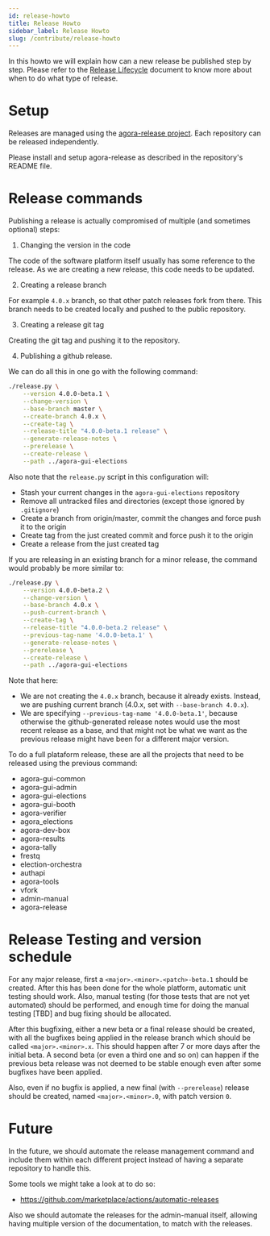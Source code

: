 ```yaml
---
id: release-howto
title: Release Howto
sidebar_label: Release Howto
slug: /contribute/release-howto
---
```


In this howto we will explain how can a new release be published step by step.
Please refer to the [Release Lifecycle](../contribute/release-lifecycle) document to
know more about when to do what type of release.

# Setup

Releases are managed using the 
[agora-release project](https://github.com/agoravoting/agora-release). Each 
repository can be released independently.

Please install and setup agora-release as described in the repository's
README file.

# Release commands

Publishing a release is actually compromised of multiple (and sometimes 
optional) steps:

1. Changing the version in the code

The code of the software platform itself usually has some reference to the
release. As we are creating a new release, this code needs to be updated.

2. Creating a release branch

For example `4.0.x` branch, so that other patch releases fork from there.
This branch needs to be created locally and pushed to the public repository.

3. Creating a release git tag

Creating the git tag and pushing it to the repository.

4. Publishing a github release.

We can do all this in one go with the following command:

```bash
./release.py \
    --version 4.0.0-beta.1 \
    --change-version \
    --base-branch master \
    --create-branch 4.0.x \
    --create-tag \
    --release-title "4.0.0-beta.1 release" \
    --generate-release-notes \
    --prerelease \
    --create-release \
    --path ../agora-gui-elections
```

Also note that the `release.py` script in this configuration will:
- Stash your current changes in the `agora-gui-elections` repository
- Remove all untracked files and directories (except those ignored by `.gitignore`)
- Create a branch from origin/master, commit the changes and force push it to
the origin
- Create tag from the just created commit and force push it to the origin
- Create a release from the just created tag

If you are releasing in an existing branch for a minor release, the command
would probably be more similar to:

```bash
./release.py \
    --version 4.0.0-beta.2 \
    --change-version \
    --base-branch 4.0.x \
    --push-current-branch \
    --create-tag \
    --release-title "4.0.0-beta.2 release" \
    --previous-tag-name '4.0.0-beta.1' \
    --generate-release-notes \
    --prerelease \
    --create-release \
    --path ../agora-gui-elections
```

Note that here:
- We are not creating the `4.0.x`  branch, because it already exists. Instead,
we are pushing current branch (4.0.x, set with `--base-branch 4.0.x`).
- We are specifying `--previous-tag-name '4.0.0-beta.1'`, because otherwise the
github-generated release notes would use the most recent release as a base, and
that might not be what we want as the previous release might have been for 
a different major version.

To do a full plataform release, these are all the projects that need to be 
released using the previous command:
- agora-gui-common
- agora-gui-admin
- agora-gui-elections
- agora-gui-booth
- agora-verifier
- agora_elections
- agora-dev-box
- agora-results
- agora-tally
- frestq
- election-orchestra
- authapi
- agora-tools
- vfork
- admin-manual
- agora-release

# Release Testing and version schedule

For any major release, first a `<major>.<minor>.<patch>-beta.1` should be created. 
After this has been done for the whole platform, automatic unit testing
should work. Also, manual testing (for those tests that are not yet 
automated) should be performed, and enough time for doing the manual testing 
[TBD] and bug fixing should be allocated.

After this bugfixing, either a new beta or a final release should be created,
with all the bugfixes being applied in the release branch which should be
called `<major>.<minor>.x`. This should happen after 7 or more days after the 
initial beta. A second beta (or even a third one and so on) can happen if the
previous beta release was not deemed to be stable enough even after some 
bugfixes have been applied.

Also, even if no bugfix is applied, a new final (with `--prerelease`) release
should be created, named `<major>.<minor>.0`, with patch version `0`. 

# Future

In the future, we should automate the release management command and include
them within each different project instead of having a separate repository to
handle this.

Some tools we might take a look at to do so:
- https://github.com/marketplace/actions/automatic-releases

Also we should automate the releases for the admin-manual itself, allowing
having multiple version of the documentation, to match with the releases.
